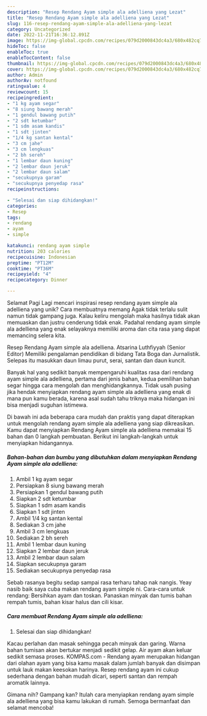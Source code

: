 ```yaml
---
description: "Resep Rendang Ayam simple ala adelliena yang Lezat"
title: "Resep Rendang Ayam simple ala adelliena yang Lezat"
slug: 116-resep-rendang-ayam-simple-ala-adelliena-yang-lezat
category: Uncategorized
date: 2022-11-21T16:36:12.891Z
image: https://img-global.cpcdn.com/recipes/079d2000843dc4a3/680x482cq70/rendang-ayam-simple-ala-adelliena-foto-resep-utama.jpg
hideToc: false
enableToc: true
enableTocContent: false
thumbnail: https://img-global.cpcdn.com/recipes/079d2000843dc4a3/680x482cq70/rendang-ayam-simple-ala-adelliena-foto-resep-utama.jpg
cover: https://img-global.cpcdn.com/recipes/079d2000843dc4a3/680x482cq70/rendang-ayam-simple-ala-adelliena-foto-resep-utama.jpg
author: Admin
authorAv: notfound
ratingvalue: 4
reviewcount: 15
recipeingredient:
- "1 kg ayam segar"
- "8 siung bawang merah"
- "1 gendul bawang putih"
- "2 sdt ketumbar"
- "1 sdm asam kandis"
- "1 sdt jinten"
- "1/4 kg santan kental"
- "3 cm jahe"
- "3 cm lengkuas"
- "2 bh sereh"
- "1 lembar daun kuning"
- "2 lembar daun jeruk"
- "2 lembar daun salam"
- "secukupnya garam"
- "secukupnya penyedap rasa"
recipeinstructions:

- "Selesai dan siap dihidangkan!"
categories:
- Resep
tags:
- rendang
- ayam
- simple

katakunci: rendang ayam simple 
nutrition: 203 calories
recipecuisine: Indonesian
preptime: "PT12M"
cooktime: "PT36M"
recipeyield: "4"
recipecategory: Dinner

---
```



Selamat Pagi Lagi mencari inspirasi resep rendang ayam simple ala adelliena yang unik? Cara membuatnya memang Agak tidak terlalu sulit namun tidak gampang juga. Kalau keliru mengolah maka hasilnya tidak akan memuaskan dan justru cenderung tidak enak. Padahal rendang ayam simple ala adelliena yang enak selayaknya memiliki aroma dan cita rasa yang dapat memancing selera kita.


Resep Rendang Ayam simple ala adelliena. Atsarina Luthfiyyah (Senior Editor) Memiliki pengalaman pendidikan di bidang Tata Boga dan Jurnalistik. Selepas itu masukkan daun limau purut, serai, santan dan daun kuncit.

Banyak hal yang sedikit banyak mempengaruhi kualitas rasa dari rendang ayam simple ala adelliena, pertama dari jenis bahan, kedua pemilihan bahan segar hingga cara mengolah dan menghidangkannya. Tidak usah pusing jika hendak menyiapkan rendang ayam simple ala adelliena yang enak di mana pun kamu berada, karena asal sudah tahu triknya maka hidangan ini bisa menjadi suguhan istimewa.


Di bawah ini ada beberapa cara mudah dan praktis yang dapat diterapkan untuk mengolah rendang ayam simple ala adelliena yang siap dikreasikan. Kamu dapat menyiapkan Rendang Ayam simple ala adelliena memakai 15 bahan dan 0 langkah pembuatan. Berikut ini langkah-langkah untuk menyiapkan hidangannya.

<!--inarticleads1-->

##### Bahan-bahan dan bumbu yang dibutuhkan dalam menyiapkan Rendang Ayam simple ala adelliena:

1. Ambil 1 kg ayam segar
1. Persiapkan 8 siung bawang merah
1. Persiapkan 1 gendul bawang putih
1. Siapkan 2 sdt ketumbar
1. Siapkan 1 sdm asam kandis
1. Siapkan 1 sdt jinten
1. Ambil 1/4 kg santan kental
1. Sediakan 3 cm jahe
1. Ambil 3 cm lengkuas
1. Sediakan 2 bh sereh
1. Ambil 1 lembar daun kuning
1. Siapkan 2 lembar daun jeruk
1. Ambil 2 lembar daun salam
1. Siapkan secukupnya garam
1. Sediakan secukupnya penyedap rasa


Sebab rasanya begitu sedap sampai rasa terharu tahap nak nangis. Yeay nasib baik saya cuba makan rendang ayam simple ni. Cara-cara untuk rendang: Bersihkan ayam dan toskan. Panaskan minyak dan tumis bahan rempah tumis, bahan kisar halus dan cili kisar. 

<!--inarticleads2-->

##### Cara membuat Rendang Ayam simple ala adelliena:


1. Selesai dan siap dihidangkan!

Kacau perlahan dan masak sehingga pecah minyak dan garing. Warna bahan tumisan akan bertukar menjadi sedikit gelap. Air ayam akan keluar sedikit semasa proses. KOMPAS.com - Rendang ayam merupakan hidangan dari olahan ayam yang bisa kamu masak dalam jumlah banyak dan disimpan untuk lauk makan keesokan harinya. Resep rendang ayam ini cukup sederhana dengan bahan mudah dicari, seperti santan dan rempah aromatik lainnya. 

Gimana nih? Gampang kan? Itulah cara menyiapkan rendang ayam simple ala adelliena yang bisa kamu lakukan di rumah. Semoga bermanfaat dan selamat mencoba!
